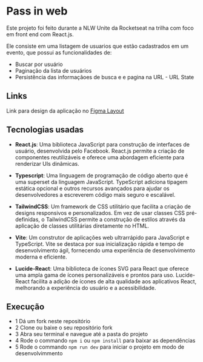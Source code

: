 # Pass in web
Este projeto foi feito durante a NLW Unite da Rocketseat na trilha com foco em front end com React.js.

Ele consiste em uma listagem de usuarios que estão cadastrados em um evento, que possui as funcionalidades de:
- Buscar por usuário
- Paginação da lista de usuários
- Persistência das informaçãoes de busca e e pagina na URL - URL State

## Links
Link para design da aplicação no [Figma Layout](https://www.figma.com/community/file/1356738933008624188/unite-summit)

## Tecnologias usadas
- **React.js**:
Uma biblioteca JavaScript para construção de interfaces de usuário, desenvolvida pelo Facebook. React.js permite a criação de componentes reutilizáveis e oferece uma abordagem eficiente para renderizar UIs dinâmicas.

- **Typescript**:
Uma linguagem de programação de código aberto que é uma superset da linguagem JavaScript. TypeScript adiciona tipagem estática opcional e outros recursos avançados para ajudar os desenvolvedores a escreverem código mais seguro e escalável.

- **TailwindCSS**:
Um framework de CSS utilitário que facilita a criação de designs responsivos e personalizados. Em vez de usar classes CSS pré-definidas, o TailwindCSS permite a construção de estilos através da aplicação de classes utilitárias diretamente no HTML.

- **Vite**:
Um construtor de aplicações web ultrarrápido para JavaScript e TypeScript. Vite se destaca por sua inicialização rápida e tempo de desenvolvimento ágil, fornecendo uma experiência de desenvolvimento moderna e eficiente.

- **Lucide-React**:
Uma biblioteca de ícones SVG para React que oferece uma ampla gama de ícones personalizáveis e prontos para uso. Lucide-React facilita a adição de ícones de alta qualidade aos aplicativos React, melhorando a experiência do usuário e a acessibilidade.

## Execução
- 1 Dá um fork neste repositório
- 2 Clone ou baixe o seu repositório fork
- 3 Abra seu terminal e navegue até a pasta do projeto
- 4 Rode o commando `npm i` ou `npm install` para baixar as dependências
- 5 Rode o commando `npm run dev` para iniciar o projeto em modo de desenvolvimmento
